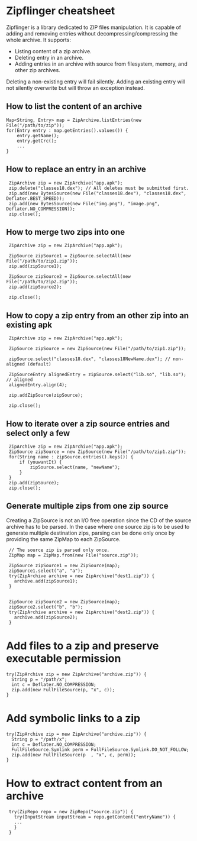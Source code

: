 # Zipflinger cheatsheet

Zipflinger is a library dedicated to ZIP files manipulation.  It is capable of adding and removing
entries without decompressing/compressing the whole archive. It supports:

- Listing content of a zip archive.
- Deleting entry in an archive.
- Adding entries in an archive with source from filesystem, memory, and other zip archives.

Deleting a non-existing entry will fail silently.
Adding an existing entry will not silently overwrite but will throw an exception instead.

## How to list the content of an archive
```
Map<String, Entry> map = ZipArchive.listEntries(new File("/path/to/zip"));
for(Entry entry : map.getEntries().values()) {
    entry.getName();
    entry.getCrc();
    ...
}
```

## How to replace an entry in an archive
```
 ZipArchive zip = new ZipArchive("app.apk");
 zip.delete("classes18.dex"); // All deletes must be submitted first.
 zip.add(new BytesSource(new File("classes18.dex"), "classes18.dex", Deflater.BEST_SPEED));
 zip.add(new BytesSource(new File("img.png"), "image.png", Deflater.NO_COMPRESSION));
 zip.close();
```

## How to merge two zips into one
```
 ZipArchive zip = new ZipArchive("app.apk");

 ZipSource zipSource1 = ZipSource.selectAll(new File("/path/to/zip1.zip"));
 zip.add(zipSource1);

 ZipSource zipSource2 = ZipSource.selectAll(new File("/path/to/zip2.zip"));
 zip.add(zipSource2);

 zip.close();
```

## How to copy a zip entry from an other zip into an existing apk
```
 ZipArchive zip = new ZipArchive("app.apk");

 ZipSource zipSource = new ZipSource(new File("/path/to/zip1.zip"));

 zipSource.select("classes18.dex", "classes18NewName.dex"); // non-aligned (default)

 ZipSourceEntry alignedEntry = zipSource.select("lib.so", "lib.so"); // aligned
 alignedEntry.align(4);

 zip.addZipSource(zipSource);

 zip.close();
```

## How to iterate over a zip source entries and select only a few
```
 ZipArchive zip = new ZipArchive("app.apk");
 ZipSource zipSource = new ZipSource(new File("/path/to/zip1.zip"));
 for(String name : zipSource.entries().keys()) {
     if (youwantIt) {
         zipSource.select(name, "newName");
     }
 }
 zip.add(zipSource);
 zip.close();
```

## Generate multiple zips from one zip source
Creating a ZipSource is not an I/O free operation since the CD of the source archive has to be parsed.
In the case where one source zip is to be used to generate multiple destination zips, parsing
can be done only once by providing the same ZipMap to each ZipSource.

```
 // The source zip is parsed only once.
 ZipMap map = ZipMap.from(new File("source.zip"));

 ZipSource zipSource1 = new ZipSource(map);
 zipSource1.select("a", "a");
 try(ZipArchive archive = new ZipArchive("dest1.zip")) {
   archive.add(zipSource1);
 }


 ZipSource zipSource2 = new ZipSource(map);
 zipSource2.select("b", "b");
 try(ZipArchive archive = new ZipArchive("dest2.zip")) {
   archive.add(zipSource2);
 }

```

# Add files to a zip and preserve executable permission
```
try(ZipArchive zip = new ZipArchive("archive.zip")) {
  String p = "/path/x";
  int c = Deflater.NO_COMPRESSION;
  zip.add(new FullFileSource(p, "x", c));
}
```

# Add symbolic links to a zip
```
try(ZipArchive zip = new ZipArchive("archive.zip")) {
  String p = "/path/x";
  int c = Deflater.NO_COMPRESSION;
  FullFileSource.Symlink perm = FullFileSource.Symlink.DO_NOT_FOLLOW;
  zip.add(new FullFileSource(p  , "x", c, perm));
}
```

# How to extract content from an archive
```
 try(ZipRepo repo = new ZipRepo("source.zip")) {
   try(InputStream inputStream = repo.getContent("entryName")) {
   ...
   }
 }
```
